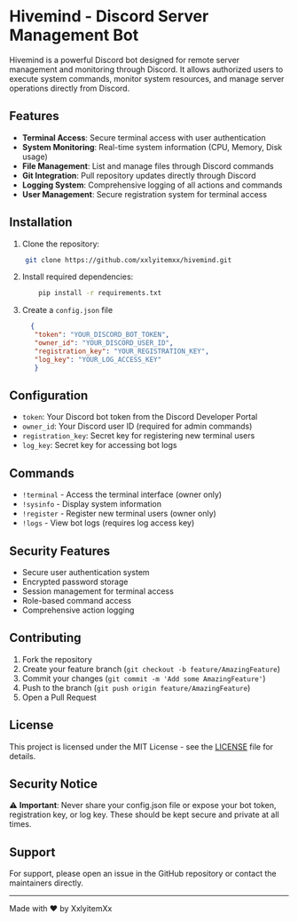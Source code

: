 # Hivemind - Discord Server Management Bot

Hivemind is a powerful Discord bot designed for remote server management and monitoring through Discord. It allows authorized users to execute system commands, monitor system resources, and manage server operations directly from Discord.

## Features

- **Terminal Access**: Secure terminal access with user authentication
- **System Monitoring**: Real-time system information (CPU, Memory, Disk usage)
- **File Management**: List and manage files through Discord commands
- **Git Integration**: Pull repository updates directly through Discord
- **Logging System**: Comprehensive logging of all actions and commands
- **User Management**: Secure registration system for terminal access

## Installation

1. Clone the repository:
  ```bash
      git clone https://github.com/xxlyitemxx/hivemind.git
  ```
2. Install required dependencies:
   ```bash
       pip install -r requirements.txt
   ```
3. Create a `config.json` file
   ```json
     {
      "token": "YOUR_DISCORD_BOT_TOKEN",
      "owner_id": "YOUR_DISCORD_USER_ID",
      "registration_key": "YOUR_REGISTRATION_KEY",
      "log_key": "YOUR_LOG_ACCESS_KEY"
      }
   ```

## Configuration

- `token`: Your Discord bot token from the Discord Developer Portal
- `owner_id`: Your Discord user ID (required for admin commands)
- `registration_key`: Secret key for registering new terminal users
- `log_key`: Secret key for accessing bot logs

## Commands

- `!terminal` - Access the terminal interface (owner only)
- `!sysinfo` - Display system information
- `!register` - Register new terminal users (owner only)
- `!logs` - View bot logs (requires log access key)

## Security Features

- Secure user authentication system
- Encrypted password storage
- Session management for terminal access
- Role-based command access
- Comprehensive action logging

## Contributing

1. Fork the repository
2. Create your feature branch (`git checkout -b feature/AmazingFeature`)
3. Commit your changes (`git commit -m 'Add some AmazingFeature'`)
4. Push to the branch (`git push origin feature/AmazingFeature`)
5. Open a Pull Request

## License

This project is licensed under the MIT License - see the [LICENSE](LICENSE) file for details.

## Security Notice

⚠️ **Important**: Never share your config.json file or expose your bot token, registration key, or log key. These should be kept secure and private at all times.

## Support

For support, please open an issue in the GitHub repository or contact the maintainers directly.

---

Made with ❤️ by XxlyitemXx
